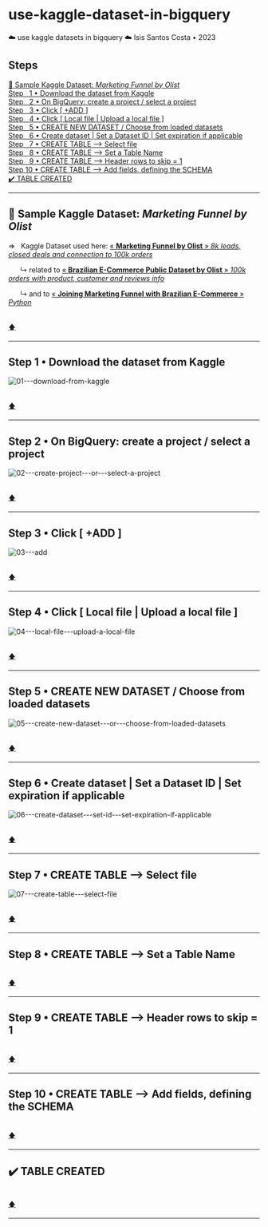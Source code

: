 # use-kaggle-dataset-in-bigquery
☁️ use kaggle datasets in bigquery ☁️ Isis Santos Costa • 2023

## Steps
[📍 Sample Kaggle Dataset: *Marketing Funnel by Olist*](README.md#-sample-kaggle-dataset-marketing-funnel-by-olist)  
[Step &nbsp; 1 • Download the dataset from Kaggle](README.md#step-1--download-the-dataset-from-kaggle)  
[Step &nbsp; 2 • On BigQuery: create a project / select a project](README.md#step-2--on-bigquery-create-a-project--select-a-project)  
[Step &nbsp; 3 • Click [ +ADD ] ](README.md#step-3--click--add-)  
[Step &nbsp; 4 • Click [ Local file | Upload a local file ] ](README.md#step-4--click--local-file--upload-a-local-file-)  
[Step &nbsp; 5 • CREATE NEW DATASET / Choose from loaded datasets ](README.md#step-5--create-new-dataset--choose-from-loaded-datasets)  
[Step &nbsp; 6 • Create dataset | Set a Dataset ID | Set expiration if applicable](README.md#step-6--create-dataset--set-a-dataset-id--set-expiration-if-applicable)  
[Step &nbsp; 7 • CREATE TABLE --> Select file](README.md#step-7--create-table----select-file)  
[Step &nbsp; 8 • CREATE TABLE --> Set a Table Name](README.md#step-8--create-table----set-a-table-name)  
[Step &nbsp; 9 • CREATE TABLE --> Header rows to skip = 1](README.md#step-9--create-table----header-rows-to-skip--1)  
[Step 10 • CREATE TABLE --> Add fields, defining the SCHEMA](README.md#step-10--create-table----add-fields-defining-the-schema)  
[✔️  TABLE CREATED](README.md#%EF%B8%8F--table-created)  
___

## 📍 Sample Kaggle Dataset: *Marketing Funnel by Olist*  

⇒ &nbsp; Kaggle Dataset used here: [« **Marketing Funnel by Olist** » *8k leads, closed deals and connection to 100k orders*](https://www.kaggle.com/datasets/olistbr/marketing-funnel-olist?select=olist_marketing_qualified_leads_dataset.csv)  

&nbsp;&nbsp;&nbsp;&nbsp;&nbsp; ↳ related to [« **Brazilian E-Commerce Public Dataset by Olist** » *100k orders with product, customer and reviews info*](https://www.kaggle.com/datasets/olistbr/brazilian-ecommerce)  

&nbsp;&nbsp;&nbsp;&nbsp;&nbsp; ↳ and to [« **Joining Marketing Funnel with Brazilian E-Commerce** » *Python*](https://www.kaggle.com/code/andresionek/joining-marketing-funnel-with-brazilian-e-commerce)  

<br> [🡅](#use-kaggle-dataset-in-bigquery)   
___


## Step 1 • Download the dataset from Kaggle  

![01---download-from-kaggle](https://user-images.githubusercontent.com/58894233/235338962-611022c8-9694-4cd0-82b7-b06d7c38c0bc.png)

<br> [🡅](#use-kaggle-dataset-in-bigquery)   
___


## Step 2 • On BigQuery: create a project / select a project  

![02---create-project---or---select-a-project](https://user-images.githubusercontent.com/58894233/235339015-6a9f2609-5719-49fd-a306-ac96a78df5b0.png)

<br> [🡅](#use-kaggle-dataset-in-bigquery)   
___


## Step 3 • Click [ +ADD ]  

![03---add](https://user-images.githubusercontent.com/58894233/235339052-0e6f1c6a-185e-4626-8dc0-e47dbd698491.png)

<br> [🡅](#use-kaggle-dataset-in-bigquery)   
___


## Step 4 • Click [ Local file | Upload a local file ]  

![04---local-file---upload-a-local-file](https://user-images.githubusercontent.com/58894233/235339112-4dd20774-fb30-44bc-b059-f6b1a4a0e288.png)

<br> [🡅](#use-kaggle-dataset-in-bigquery)   
___


## Step 5 • CREATE NEW DATASET / Choose from loaded datasets  

![05---create-new-dataset---or---choose-from-loaded-datasets](https://user-images.githubusercontent.com/58894233/235339152-a61bbaf0-f438-4af1-ae83-12d51b0eccfa.png)

<br> [🡅](#use-kaggle-dataset-in-bigquery)   
___


## Step 6 • Create dataset | Set a Dataset ID | Set expiration if applicable  

![06---create-dataset---set-id---set-expiration-if-applicable](https://user-images.githubusercontent.com/58894233/235339219-3a56e505-5cd0-4d5f-b0c2-a12896773eaa.png)

<br> [🡅](#use-kaggle-dataset-in-bigquery)   
___


## Step 7 • CREATE TABLE --> Select file  

![07---create-table---select-file](https://user-images.githubusercontent.com/58894233/235339276-ca9a20c4-18d6-40bf-bbf2-1e17888f52e7.png)

<br> [🡅](#use-kaggle-dataset-in-bigquery)   
___


## Step 8 • CREATE TABLE --> Set a Table Name  
<br> [🡅](#use-kaggle-dataset-in-bigquery)   
___


## Step 9 • CREATE TABLE --> Header rows to skip = 1  
<br> [🡅](#use-kaggle-dataset-in-bigquery)   
___


## Step 10 • CREATE TABLE --> Add fields, defining the SCHEMA  
<br> [🡅](#use-kaggle-dataset-in-bigquery)   
___


## ✔️  TABLE CREATED  
<br> [🡅](#use-kaggle-dataset-in-bigquery)   
___

